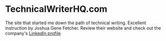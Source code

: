 # TechnicalWriterHQ.com

The site that started me down the path of technical writing. Excellent instruction by Joshua Gene Fetcher. Review their website and check out the company's [LinkedIn profile](https://www.linkedin.com/company/technical-writer-hq/)
